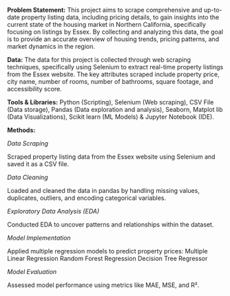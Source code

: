 **Problem Statement:** This project aims to scrape comprehensive and up-to-date property listing data, including pricing details, to gain insights into the current state of the housing market in Northern California, specifically focusing on listings by Essex. By collecting and analyzing this data, the goal is to provide an accurate overview of housing trends, pricing patterns, and market dynamics in the region.


**Data:** The data for this project is collected through web scraping techniques, specifically using Selenium to extract real-time property listings from the Essex website. The key attributes scraped include property price, city name, number of rooms, number of bathrooms, square footage, and accessibility score. 


**Tools & Libraries:** Python (Scripting), Selenium (Web scraping), CSV File (Data storage), Pandas (Data
exploration and analysis), Seaborn, Matplot lib (Data Visualizations), Scikit learn (ML Models) & Jupyter
Notebook (IDE).


**Methods:** 

*Data Scraping*

Scraped property listing data from the Essex website using Selenium and saved it as a CSV file.

*Data Cleaning*

Loaded and cleaned the data in pandas by handling missing values, duplicates, outliers, and encoding categorical variables.

*Exploratory Data Analysis (EDA)*

Conducted EDA to uncover patterns and relationships within the dataset.

*Model Implementation*

Applied multiple regression models to predict property prices:
Multiple Linear Regression
Random Forest Regression
Decision Tree Regressor

*Model Evaluation*

Assessed model performance using metrics like MAE, MSE, and R².

